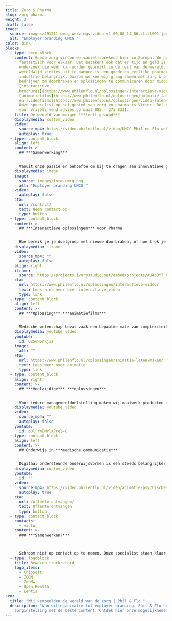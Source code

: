 ```yaml
---
title: Zorg & Pharma
slug: zorg-pharma
weight: 3
draft: false
image:
  source: images/191211-umcg-wervings-video-v1.00_00_14_06.still001.jpg
  alt: "Employer branding UMCG "
color: pink
blocks:
  - type: hero_block
    content: Goede zorg vinden we vanzelfsprekend hier in Europa. We hebben het hier
      fantastisch voor elkaar. Dat betekent ook dat er tijd en geld is voor
      onderzoek die weer kan worden gebruikt in de rest van de wereld. Om
      wereldwijd ziektes uit te bannen is een goede en eerlijke pharmaceutische
      industrie belangrijk. Daarom werken wij graag samen met zorg & pharma
      bedrijven om doorbraken en oplossingen te communiceren door middel van
      [interactieve
      brochures](https://www.philenflo.nl/oplossingen/interactieve-video/),
      [animatiefilms](https://www.philenflo.nl/oplossingen/animatie-laten-maken/)
      en [videofilms](https://www.philenflo.nl/oplossingen/video-laten-maken/).
      Onze specialist op het gebied van zorg en pharma is Victor. Bel hem gerust
      voor vrijblijvend advies op maat 085 - 273 8331.
    title: De wereld van morgen ***leeft gezond***
    displaymedia: custom_video
    video:
      source_mp4: https://video.philenflo.nl/video/UMCG-Phil-en-Flo-website-source.mp4
      autoplay: true
  - type: content_block
    align: left
    content: >-
      ## ***Samenwerking***


      Vanuit onze passie en behoefte om bij te dragen aan innovatieve gezondheidszorg proberen wij dagelijks weer te excelleren. Of wij beter zijn dan onze concurrenten? Geen idee, wij focussen ons puur om elke dag beter te worden in ons eigen werk. Dat doen wij door middel van een plezierige samenwerking, waarin wij vanuit intrinsieke motivatie willen weten wat jij wilt vertellen. Wij willen je begrijpen en met jouw boodschap impact maken op het gebied van gezondheid en welzijn.
    displaymedia: image
    image:
      source: images/foto-umcg.png
      alt: "Employer branding UMCG "
    video:
      autoplay: false
    cta:
      url: /contact/
      text: Neem contact op
      type: button
  - type: content_block
    content: >-
      ## ***Interactieve oplossingen*** voor Pharma


      Hoe bereik je je doelgroep met nieuwe doorbraken, of hoe trek je nieuwe sponsors aan? Met een interactieve en intuïtieve brochure van Phil & Flo. Het belang van farmaceutische bedrijven met ethische doelstellingen en ethische managementdoelen is in ieders belang. Daarom is ons team bereid om jou te helpen bij het produceren van marketing middelen die impact maken bij je doelgroep. Bekijk deze interactieve brochure van Pharmerit (Open Health) hiernaast.
    displaymedia: iframe
    video:
      source_mp4: ""
      autoplay: false
    align: right
    iframe:
      source: https://projects.ivorystudio.net/embed/projects/AU4dDYT_VFMk
    cta:
      url: https://www.philenflo.nl/oplossingen/interactieve-video/
      text: Lees hier meer over interactieve video
      type: link
  - type: content_block
    align: left
    content: >-
      ## ***Oplossing*** ***animatiefilms***


      Medische wetenschap bevat vaak een bepaalde mate van complexiteit. Wij bieden de vertaalslag om complexe materie op een laagdrempelige manier inzichtelijk maken. Op deze manier helpen wij jou om innovatie te accelereren. Animatie biedt een enorm krachtig communicatiemiddel, of dit nu om patiëntcommunicatie, uitleg over een doorbraak, of het overtuigen van behandelaren gaat. Samen met jou creëren we een naadloos aansluitende stijl en script om de gewenste impact te bereiken. Dit gieten we in een passende stijl om jouw communicatiedoelstelling te behalen.
    displaymedia: youtube_video
    youtube:
      id: O25uN5rKj1I
    image:
      alt: ""
    cta:
      url: https://www.philenflo.nl/oplossingen/animatie-laten-maken/
      text: Lees meer over animatie
      type: link
  - type: content_block
    align: right
    content: >-
      ## ***Veelzijdige*** ***oplossingen***


      Voor iedere managementdoelstelling maken wij maatwerk producten die effectief bijdragen aan het behalen hiervan. Iedere doelstelling vergt namelijk een andere aanpak. Wil jij je doelgroep op een educatieve manier informeren? Wil jij je doelgroep op ongeëvenaarde wijze service bieden? Ons multidisciplinaire team heeft naast het vermogen om strategisch mee te denken, het vermogen om volledig in huis maatwerk te leveren.
    displaymedia: youtube_video
    video:
      source_mp4: ""
      autoplay: false
    youtube:
      id: p0l_rmBMrlA?rel=0
  - type: content_block
    align: left
    content: >-
      ## Onderwijs in ***medische communicatie***


      Digitaal ondersteunde onderwijsvormen is een steeds belangrijker thema in de medische wereld. De kracht van visuele middelen wordt steeds duidelijker en bij de juiste inzet wordt dit effectief ingezet. Met onze maatwerk oplossingen kunnen medische communicatiespecialisten het beste medisch onderwijs bieden aan hun medewerkers, patiënten en cliënten.
    displaymedia: custom_video
    youtube:
      id: ""
    video:
      source_mp4: https://video.philenflo.nl/video/animatie-psychische-zorg.mp4
      autoplay: true
    cta:
      url: /offerte-ontvangen/
      text: Offerte ontvangen
      type: button
  - type: contact_block
    contacts:
      - victor
    content: >-
      ### ***Samenwerken?***



      Schroom niet op contact op te nemen. Onze specialist staan klaar om vrijblijvend te sparren over jouw communicatie uitdagingen!
  - type: logoblock
    title: Bewezen trackrecord
    logo_items:
      - ChipSoft
      - ICON
      - ZonMw
      - Open Health
      - Lentis
seo:
  title: "Wij verbeelden de wereld van de zorg | Phil & Flo "
  description: "Van uitleganimatie tot employer branding. Phil & Flo helpt jouw
    zorginstelling met de beste content. Ontdek hier onze mogelijkheden. "
---
```

